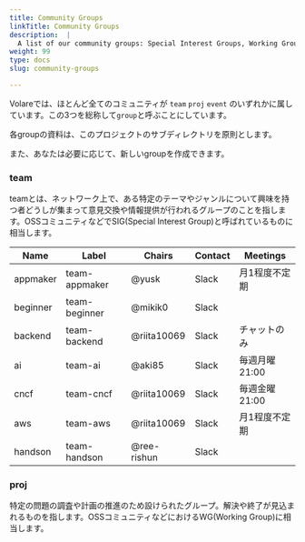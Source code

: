 ```yaml
---
title: Community Groups
linkTitle: Community Groups
description:  |
  A list of our community groups: Special Interest Groups, Working Groups.
weight: 99
type: docs
slug: community-groups

---
```


Volareでは、ほとんど全てのコミュニティが `team` `proj` `event` のいずれかに属しています。この3つを総称して`group`と呼ぶことにしています。

各groupの資料は、このプロジェクトのサブディレクトリを原則とします。

また、あなたは必要に応じて、新しいgroupを作成できます。

### team

teamとは、ネットワーク上で、ある特定のテーマやジャンルについて興味を持つ者どうしが集まって意見交換や情報提供が行われるグループのことを指します。OSSコミュニティなどでSIG(Special Interest Group)と呼ばれているものに相当します。



| Name | Label | Chairs | Contact | Meetings |
|------|-------|--------|---------|----------|
| appmaker | team-appmaker  |@yusk  | Slack | 月1程度不定期 |
| beginner | team-beginner | @mikik0 |  Slack  |  |
| backend | team-backend | @riita10069 | Slack  | チャットのみ |
| ai | team-ai | @aki85 | Slack | 毎週月曜21:00 |
| cncf |  team-cncf | @riita10069 | Slack | 毎週金曜21:00 |
| aws | team-aws | @riita10069 | Slack | 月1程度不定期 |
| handson | team-handson | @ree-rishun | Slack |  |


### proj

特定の問題の調査や計画の推進のため設けられたグループ。解決や終了が見込まれるものを指します。OSSコミュニティなどにおけるWG(Working Group)に相当します。


